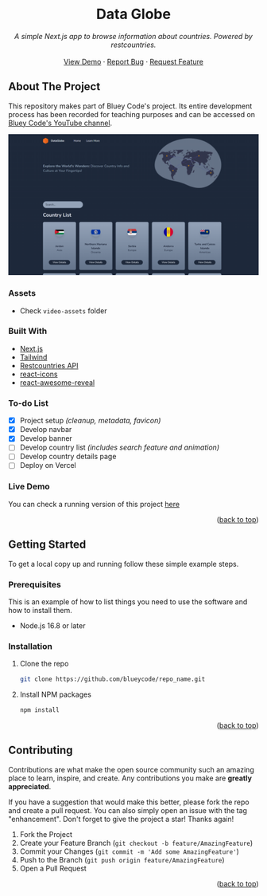 <!-- Improved compatibility of back to top link: See: https://github.com/othneildrew/Best-README-Template/pull/73 -->
<a name="readme-top"></a>

<br />
<div align="center">
  <h1 align="center">Data Globe</h1>

  <p align="center">
    <em>A simple Next.js app to browse information about countries. Powered by restcountries.</em>
    <br />
    <br />
    <a href="project_demo_link">View Demo</a>
    ·
    <a href="https://github.com/blueycode/repo_name/issues">Report Bug</a>
    ·
    <a href="https://github.com/blueycode/repo_name/issues">Request Feature</a>
  </p>
</div>

<!-- ABOUT THE PROJECT -->
## About The Project


This repository makes part of Bluey Code's project. Its entire development process has been recorded for teaching purposes and can be accessed on <a href="https://www.youtube.com/@blueycode">Bluey Code's YouTube channel</a>.

![Project Overview](video-assets/overview.png)

### Assets

* Check `video-assets` folder

### Built With

* [Next.js](https://nextjs.org/)
* [Tailwind](https://tailwindcss.com/)
* [Restcountries API](https://restcountries.com/)
* [react-icons](https://www.npmjs.com/package/react-icons)
* [react-awesome-reveal](https://www.npmjs.com/package/react-awesome-reveal)

### To-do List

- [x] Project setup *(cleanup, metadata, favicon)* 
- [x] Develop navbar
- [x] Develop banner
- [ ] Develop country list *(includes search feature and animation)*
- [ ] Develop country details page
- [ ] Deploy on Vercel

<!-- LIVE DEMO -->
### Live Demo

You can check a running version of this project <a href="project_demo_link">here</a>

<p align="right">(<a href="#readme-top">back to top</a>)</p>

<!-- GETTING STARTED -->
## Getting Started

To get a local copy up and running follow these simple example steps.

### Prerequisites

This is an example of how to list things you need to use the software and how to install them.

* Node.js 16.8 or later

### Installation

1. Clone the repo
   ```sh
   git clone https://github.com/blueycode/repo_name.git
   ```
2. Install NPM packages
   ```sh
   npm install
   ```

<p align="right">(<a href="#readme-top">back to top</a>)</p>



<!-- CONTRIBUTING -->
## Contributing

Contributions are what make the open source community such an amazing place to learn, inspire, and create. Any contributions you make are **greatly appreciated**.

If you have a suggestion that would make this better, please fork the repo and create a pull request. You can also simply open an issue with the tag "enhancement".
Don't forget to give the project a star! Thanks again!

1. Fork the Project
2. Create your Feature Branch (`git checkout -b feature/AmazingFeature`)
3. Commit your Changes (`git commit -m 'Add some AmazingFeature'`)
4. Push to the Branch (`git push origin feature/AmazingFeature`)
5. Open a Pull Request

<p align="right">(<a href="#readme-top">back to top</a>)</p>